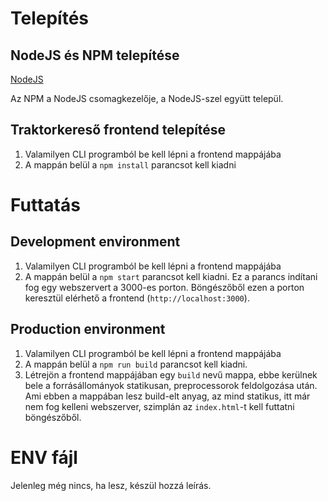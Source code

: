 # Telepítés

## NodeJS és NPM telepítése
[NodeJS](https://nodejs.org/en/download/)

Az NPM a NodeJS csomagkezelője, a NodeJS-szel együtt települ.

## Traktorkereső frontend telepítése
1. Valamilyen CLI programból be kell lépni a frontend mappájába
2. A mappán belül a `npm install` parancsot kell kiadni


# Futtatás
## Development environment
1. Valamilyen CLI programból be kell lépni a frontend mappájába
2. A mappán belül a `npm start` parancsot kell kiadni. Ez a parancs indítani fog egy webszervert a 3000-es porton. Böngészőből ezen a porton keresztül elérhető a frontend (`http://localhost:3000`).

## Production environment
1. Valamilyen CLI programból be kell lépni a frontend mappájába
2. A mappán belül a `npm run build` parancsot kell kiadni.
3. Létrejön a frontend mappájában egy `build` nevű mappa, ebbe kerülnek bele a forrásállományok statikusan, preprocessorok feldolgozása után. Ami ebben a mappában lesz build-elt anyag, az mind statikus, itt már nem fog kelleni webszerver, szimplán az `index.html`-t kell futtatni böngészőből.


# ENV fájl
Jelenleg még nincs, ha lesz, készül hozzá leírás.
